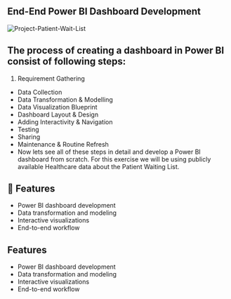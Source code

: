 ##                    End-End Power BI Dashboard Development
![Project-Patient-Wait-List](https://github.com/user-attachments/assets/f1678a63-11dd-44dd-92e3-f3714d0fe41f)
##  The process of creating a dashboard in Power BI consist of following steps:  
1.  Requirement Gathering
- Data Collection
- Data Transformation & Modelling
- Data Visualization Blueprint
- Dashboard Layout & Design
- Adding Interactivity & Navigation
- Testing
- Sharing
- Maintenance & Routine Refresh
- Now lets see all of these steps in detail and develop a Power BI dashboard from scratch. For this exercise we will be using publicly available Healthcare data about the Patient Waiting List.
## 🚀 Features
- Power BI dashboard development  
- Data transformation and modeling  
- Interactive visualizations  
- End-to-end workflow  
## Features
- Power BI dashboard development
- Data transformation and modeling
- Interactive visualizations
- End-to-end workflow
